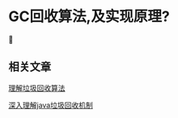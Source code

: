 # GC回收算法,及实现原理?

🍎

## 相关文章

[理解垃圾回收算法](http://www.infoq.com/cn/news/2017/03/garbage-collection-algorithm)

[深入理解java垃圾回收机制](https://www.cnblogs.com/sunniest/p/4575144.html)